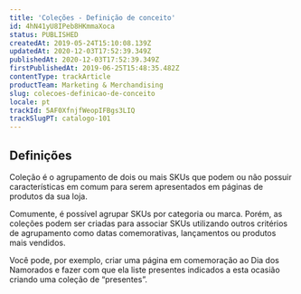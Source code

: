 ```yaml
---
title: 'Coleções - Definição de conceito'
id: 4hN41yU8IPeb8HKmmaXoca
status: PUBLISHED
createdAt: 2019-05-24T15:10:08.139Z
updatedAt: 2020-12-03T17:52:39.349Z
publishedAt: 2020-12-03T17:52:39.349Z
firstPublishedAt: 2019-06-25T15:48:35.482Z
contentType: trackArticle
productTeam: Marketing & Merchandising
slug: colecoes-definicao-de-conceito
locale: pt
trackId: 5AF0XfnjfWeopIFBgs3LIQ
trackSlugPT: catalogo-101
---
```


## Definições

Coleção é o agrupamento de dois ou mais SKUs que podem ou não possuir características em comum para serem apresentados em páginas de produtos da sua loja.

Comumente, é possível agrupar SKUs por categoria ou marca. Porém, as coleções podem ser criadas para associar SKUs utilizando outros critérios de agrupamento como datas comemorativas, lançamentos ou produtos mais vendidos. 

Você pode, por exemplo, criar uma página em comemoração ao Dia dos Namorados e fazer com que ela liste presentes indicados a esta ocasião criando uma coleção de “presentes”.

